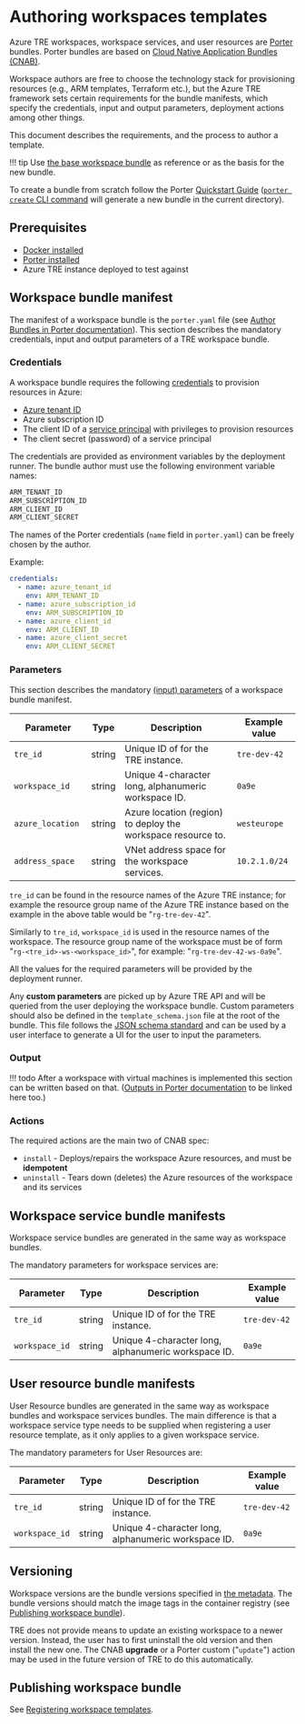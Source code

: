 # Authoring workspaces templates

Azure TRE workspaces, workspace services, and user resources are [Porter](https://porter.sh/) bundles. Porter bundles are based on [Cloud Native Application Bundles (CNAB)](https://cnab.io/).

Workspace authors are free to choose the technology stack for provisioning resources (e.g., ARM templates, Terraform etc.), but the Azure TRE framework sets certain requirements for the bundle manifests, which specify the credentials, input and output parameters, deployment actions among other things.

This document describes the requirements, and the process to author a template.

!!! tip
    Use [the base workspace bundle](../workspace-templates/workspaces/base.md) as reference or as the basis for the new bundle.

To create a bundle from scratch follow the Porter [Quickstart Guide](https://porter.sh/quickstart/) ([`porter create` CLI command](https://porter.sh/cli/porter_create/) will generate a new bundle in the current directory).

## Prerequisites

* [Docker installed](https://docs.docker.com/get-docker/)
* [Porter installed](https://porter.sh/install)
* Azure TRE instance deployed to test against

## Workspace bundle manifest

The manifest of a workspace bundle is the `porter.yaml` file (see [Author Bundles in Porter documentation](https://porter.sh/author-bundles/)). This section describes the mandatory credentials, input and output parameters of a TRE workspace bundle.

### Credentials

A workspace bundle requires the following [credentials](https://porter.sh/author-bundles/#credentials) to provision resources in Azure:

* [Azure tenant ID](https://docs.microsoft.com/en-us/azure/active-directory/fundamentals/active-directory-how-to-find-tenant)
* Azure subscription ID
* The client ID of a [service principal](https://docs.microsoft.com/en-us/azure/active-directory/develop/app-objects-and-service-principals) with privileges to provision resources
* The client secret (password) of a service principal

The credentials are provided as environment variables by the deployment runner. The bundle author must use the following environment variable names:

```bash
ARM_TENANT_ID
ARM_SUBSCRIPTION_ID
ARM_CLIENT_ID
ARM_CLIENT_SECRET
```

The names of the Porter credentials (`name` field in `porter.yaml`) can be freely chosen by the author.

Example:

```yaml
credentials:
  - name: azure_tenant_id
    env: ARM_TENANT_ID
  - name: azure_subscription_id
    env: ARM_SUBSCRIPTION_ID
  - name: azure_client_id
    env: ARM_CLIENT_ID
  - name: azure_client_secret
    env: ARM_CLIENT_SECRET
```

### Parameters

This section describes the mandatory [(input) parameters](https://porter.sh/author-bundles/#parameters) of a workspace bundle manifest.

| <div style="width:120px">Parameter</div> | Type | Description | Example value |
| --------- | ---- | ----------- | ------------- |
| `tre_id` | string | Unique ID of for the TRE instance. | `tre-dev-42` |
| `workspace_id` | string | Unique 4-character long, alphanumeric workspace ID. | `0a9e` |
| `azure_location` | string | Azure location (region) to deploy the workspace resource to. | `westeurope` |
| `address_space` | string | VNet address space for the workspace services. | `10.2.1.0/24` |

`tre_id` can be found in the resource names of the Azure TRE instance; for example the resource group name of the Azure TRE instance based on the example in the above table would be "`rg-tre-dev-42`".

Similarly to `tre_id`, `workspace_id` is used in the resource names of the workspace. The resource group name of the workspace must be of form "`rg-<tre_id>-ws-<workspace_id>`", for example: "`rg-tre-dev-42-ws-0a9e`".

All the values for the required parameters will be provided by the deployment runner.

Any **custom parameters** are picked up by Azure TRE API and will be queried from the user deploying the workspace bundle. Custom parameters should also be defined in the `template_schema.json` file at the root of the bundle. This file follows the [JSON schema standard](http://json-schema.org/) and can be used by a user interface to generate a UI for the user to input the parameters.

### Output

!!! todo
    After a workspace with virtual machines is implemented this section can be written based on that. ([Outputs in Porter documentation](https://porter.sh/author-bundles/#outputs) to be linked here too.)

### Actions

The required actions are the main two of CNAB spec:

* `install` - Deploys/repairs the workspace Azure resources, and must be **idempotent**
* `uninstall` - Tears down (deletes) the Azure resources of the workspace and its services

## Workspace service bundle manifests

Workspace service bundles are generated in the same way as workspace bundles.

The mandatory parameters for workspace services are:

| Parameter | Type | Description | Example value |
| --------- | ---- | ----------- | ------------- |
| `tre_id` | string | Unique ID of for the TRE instance. | `tre-dev-42` |
| `workspace_id` | string | Unique 4-character long, alphanumeric workspace ID. | `0a9e` |

## User resource bundle manifests

User Resource bundles are generated in the same way as workspace bundles and workspace services bundles.
The main difference is that a workspace service type needs to be supplied when registering a user resource template, as it only applies to a given workspace service.

The mandatory parameters for User Resources are:

| Parameter | Type | Description | Example value |
| --------- | ---- | ----------- | ------------- |
| `tre_id` | string | Unique ID of for the TRE instance. | `tre-dev-42` |
| `workspace_id` | string | Unique 4-character long, alphanumeric workspace ID. | `0a9e` |

## Versioning

Workspace versions are the bundle versions specified in [the metadata](https://porter.sh/author-bundles/#bundle-metadata). The bundle versions should match the image tags in the container registry (see [Publishing workspace bundle](#publishing-workspace-bundle)).

TRE does not provide means to update an existing workspace to a newer version. Instead, the user has to first uninstall the old version and then install the new one. The CNAB **upgrade** or a Porter custom ("`update`") action may be used in the future version of TRE to do this automatically.

## Publishing workspace bundle

See [Registering workspace templates](registering-workspace-templates.md).

